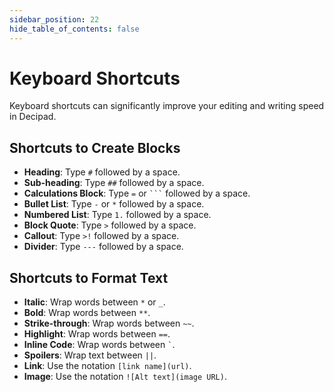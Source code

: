 ```yaml
---
sidebar_position: 22
hide_table_of_contents: false
---
```


# Keyboard Shortcuts

Keyboard shortcuts can significantly improve your editing and writing speed in Decipad.

## Shortcuts to Create Blocks

- **Heading**: Type `#` followed by a space.
- **Sub-heading**: Type `##` followed by a space.
- **Calculations Block**: Type `=` or <code>\`\`\`</code> followed by a space.
- **Bullet List**: Type `-` or `*` followed by a space.
- **Numbered List**: Type `1.` followed by a space.
- **Block Quote**: Type `>` followed by a space.
- **Callout**: Type `>!` followed by a space.
- **Divider**: Type `---` followed by a space.

## Shortcuts to Format Text

- **Italic**: Wrap words between `*` or `_`.
- **Bold**: Wrap words between `**`.
- **Strike-through**: Wrap words between `~~`.
- **Highlight**: Wrap words between `==`.
- **Inline Code**: Wrap words between `` ` ``.
- **Spoilers**: Wrap text between `||`.
- **Link**: Use the notation `[link name](url)`.
- **Image**: Use the notation `![Alt text](image URL)`.
